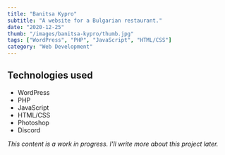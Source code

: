 ```yaml
---
title: "Banitsa Kypro"
subtitle: "A website for a Bulgarian restaurant."
date: "2020-12-25"
thumb: "/images/banitsa-kypro/thumb.jpg"
tags: ["WordPress", "PHP", "JavaScript", "HTML/CSS"]
category: "Web Development"
---
```


## Technologies used

* WordPress
* PHP
* JavaScript
* HTML/CSS
* Photoshop
* Discord

_This content is a work in progress. I'll write more about this project later._